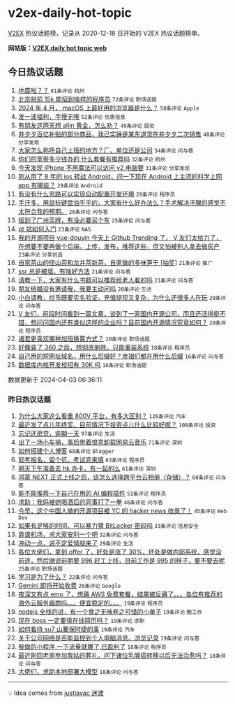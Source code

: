 # v2ex-daily-hot-topic

[V2EX](https://www.v2ex.com/) 热议话题榜，记录从 2020-12-18 日开始的 V2EX 热议话题榜单。

**网站版：[V2EX daily hot topic web](https://boojack.github.io/v2ex-daily-hot-topic-web/)**

## 今日热议话题

<!-- TODAY BEGIN -->

1. [地震啦？？](https://www.v2ex.com/t/1029319) `81条评论` `杭州`
1. [北京税前 15k 能招到啥样的程序员](https://www.v2ex.com/t/1029320) `72条评论` `职场话题`
1. [2024 年 4 月， macOS 上最好用的浏览器是什么？](https://www.v2ex.com/t/1029361) `58条评论` `Apple`
1. [发一波福利，手慢无哦](https://www.v2ex.com/t/1029344) `52条评论` `优惠信息`
1. [有朋友这两天想 allin 黄金，怎么劝？](https://www.v2ex.com/t/1029353) `49条评论` `投资`
1. [并夕夕百亿补贴的部分商品，我已实锤是某东退货在并夕夕二次销售](https://www.v2ex.com/t/1029380) `48条评论` `分享发现`
1. [大家怎么称呼自己上班的地方？厂、单位还是公司](https://www.v2ex.com/t/1029433) `34条评论` `问与答`
1. [你们的宽带多少钱办的 什么套餐有推荐吗](https://www.v2ex.com/t/1029360) `32条评论` `杭州`
1. [今天发现 iPhone 不用魔法可以访问 v2,电脑要](https://www.v2ex.com/t/1029330) `31条评论` `分享发现`
1. [刚从用了 8 年的 ios 转战 Android，问一下现在 Android 上主流的科学上网 app 有哪些？](https://www.v2ex.com/t/1029406) `29条评论` `Android`
1. [有没有什么思路可以实现自动配置开发环境](https://www.v2ex.com/t/1029392) `28条评论` `程序员`
1. [手汗多，用鼠标键盘油乎乎的，大家有什么好办法么？手术解决汗腺的感觉不太符合我的预期。](https://www.v2ex.com/t/1029323) `26条评论` `问与答`
1. [摇到了广州蓝牌，有没必要买个车](https://www.v2ex.com/t/1029336) `25条评论` `问与答`
1. [pt 站如何入门](https://www.v2ex.com/t/1029432) `23条评论` `NAS`
1. [我的开源项目 vue-douyin 今天上 Github Trending 了， V 友们太给力了，在想要不要再做个后端，上传，发布，推荐这些，但又怕被别人拿去做灰产](https://www.v2ex.com/t/1029354) `23条评论` `分享创造`
1. [自家茶山的径山茶和龙井茶新茶，自家做的多味笋干 [抽奖]](https://www.v2ex.com/t/1029427) `21条评论` `推广`
1. [ssr 总是被墙，有啥好方法](https://www.v2ex.com/t/1029358) `21条评论` `问与答`
1. [请教一下，大家有什么书籍可以推荐给老人看的吗](https://www.v2ex.com/t/1029329) `21条评论` `问与答`
1. [朋友结婚没有邀请我，我要主动问吗](https://www.v2ex.com/t/1029442) `20条评论` `生活`
1. [小白请教，炒币既要实名验证，充值提现又复杂，为什么还很多人在玩](https://www.v2ex.com/t/1029391) `20条评论` `问与答`
1. [V 友们，前段时间看到一篇文章，谈到了一家国内开源公司，而且还活得挺不错，想问问国内还有类似这样的企业吗？目前国内开源情况究竟如何？](https://www.v2ex.com/t/1029334) `20条评论` `程序员`
1. [诸君更喜欢哪种加班换算方式？](https://www.v2ex.com/t/1029318) `20条评论` `职场话题`
1. [好像装了 360 之后，想彻底删除，只能重装系统](https://www.v2ex.com/t/1029393) `18条评论` `程序员`
1. [自己用的短网址域名，用什么后缀好？彦祖们都在用什么后缀](https://www.v2ex.com/t/1029422) `16条评论` `问与答`
1. [数据库内核开发校招有 30K 吗](https://www.v2ex.com/t/1029326) `16条评论` `职场话题`

数据更新于 2024-04-03 06:36:11

<!-- TODAY END -->

### 昨日热议话题

<!-- YESTERDAY BEGIN -->

1. [为什么大家这么看重 800V 平台，有多大区别？](https://www.v2ex.com/t/1029056) `126条评论` `汽车`
1. [最近发了点儿年终奖，目前情况下投资点儿什么比较好呢？](https://www.v2ex.com/t/1029007) `108条评论` `投资`
1. [忘记还房贷，逾期一天](https://www.v2ex.com/t/1029111) `97条评论` `生活`
1. [出了一场小车祸，事后带着恨意卸载网易云音乐](https://www.v2ex.com/t/1029238) `71条评论` `深圳`
1. [如何搭建个人博客](https://www.v2ex.com/t/1029023) `68条评论` `Blogger`
1. [软考报名，留个坑，考试完来填](https://www.v2ex.com/t/1029041) `63条评论` `程序员`
1. [明天下午准备去 hk 办卡，有一起的么](https://www.v2ex.com/t/1028982) `61条评论` `深圳`
1. [鸿蒙 NEXT 正式上线之后，该怎么选择跨平台云相册（存储）？](https://www.v2ex.com/t/1029009) `60条评论` `问与答`
1. [能不能推荐一下自己在用的 AI 编程插件](https://www.v2ex.com/t/1029052) `51条评论` `程序员`
1. [求助：我妈被她喝酒后的同事打了一拳](https://www.v2ex.com/t/1029004) `46条评论` `问与答`
1. [今早，这个中国人做的开源项目被 YC 的 hacker news 收录了！](https://www.v2ex.com/t/1029121) `45条评论` `Web Dev`
1. [如果有足够的时间，可以暴力猜 BitLocker 密码吗](https://www.v2ex.com/t/1029182) `33条评论` `信息安全`
1. [靠谱机场，求大家安利一个吧](https://www.v2ex.com/t/1029222) `32条评论` `问与答`
1. [冲动一点，说不定爱情就来了](https://www.v2ex.com/t/1029206) `29条评论` `生活`
1. [各位大佬们，拿到 offer 了，好处是涨了 30%，坏处是做内部系统，感觉没前途，然后据说前期要 996 赶工上线，目前工作是 995 的样子，要不要去呢](https://www.v2ex.com/t/1029127) `25条评论` `职场话题`
1. [学习是为了什么？](https://www.v2ex.com/t/1029000) `22条评论` `问与答`
1. [Gemini 即将开始收费](https://www.v2ex.com/t/1028990) `20条评论` `Google`
1. [夜深又有点 emo 了，想薅 AWS 免费套餐，结果被反薅了。。。各位有推荐的海外云服务器商吗。。。便宜稳定的。。。](https://www.v2ex.com/t/1029249) `19条评论` `程序员`
1. [nodejs 全栈的进，有一个食之无味弃之可惜的小单子](https://www.v2ex.com/t/1029181) `19条评论` `酷工作`
1. [现在 boss 一定要填在线简历吗？](https://www.v2ex.com/t/1029148) `19条评论` `求职`
1. [如何看待 su7 山寨保时捷的事](https://www.v2ex.com/t/1029085) `19条评论` `汽车`
1. [关于公司网络是否能监控到个人电脑消息、浏览记录](https://www.v2ex.com/t/1029005) `19条评论` `问与答`
1. [我做的小程序,一下流量就爆了,已盈利了](https://www.v2ex.com/t/1029170) `18条评论` `程序员`
1. [最近刚回老家参加我姑的葬礼，问下诸位乳腺癌转移以后无法治愈吗？](https://www.v2ex.com/t/1029102) `18条评论` `问与答`
1. [大佬们，求助本地部署大模型](https://www.v2ex.com/t/1028984) `18条评论` `问与答`

<!-- YESTERDAY END -->

---

💡 Idea comes from [justjavac 迷渡](https://github.com/justjavac/)

